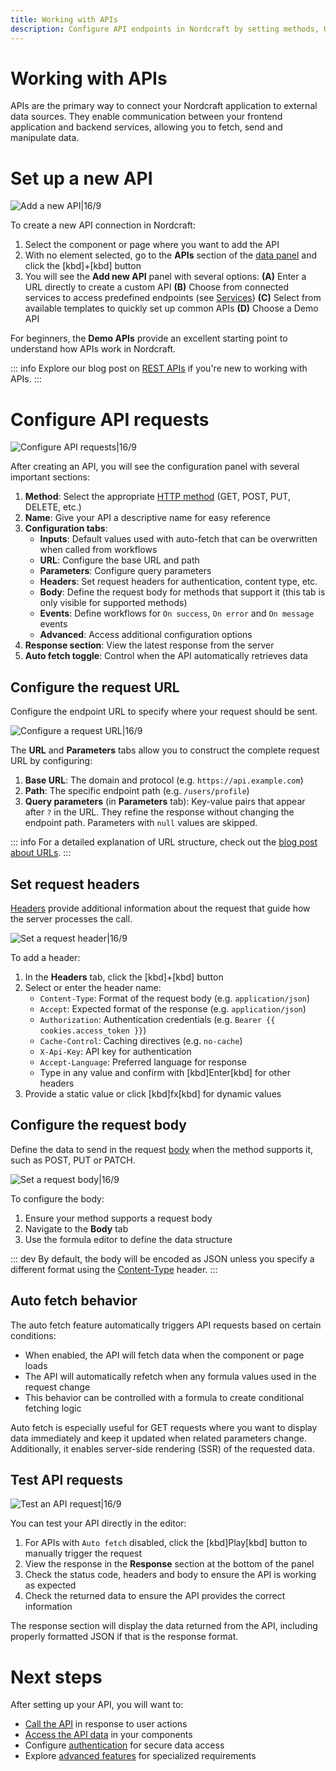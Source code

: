```yaml
---
title: Working with APIs
description: Configure API endpoints in Nordcraft by setting methods, URLs, headers, parameters and body content for external data communication.
---
```


# Working with APIs
APIs are the primary way to connect your Nordcraft application to external data sources. They enable communication between your frontend application and backend services, allowing you to fetch, send and manipulate data.

# Set up a new API

![Add a new API|16/9](set-up-an-api.webp)

To create a new API connection in Nordcraft:
1. Select the component or page where you want to add the API
2. With no element selected, go to the **APIs** section of the [data panel](/the-editor/data-panel) and click the [kbd]+[kbd] button
3. You will see the **Add new API** panel with several options:
   **(A)** Enter a URL directly to create a custom API
   **(B)** Choose from connected services to access predefined endpoints (see [Services](/connecting-data/services))
   **(C)** Select from available templates to quickly set up common APIs
   **(D)** Choose a Demo API

For beginners, the **Demo APIs** provide an excellent starting point to understand how APIs work in Nordcraft.

::: info
Explore our blog post on [REST APIs](https://toddle.dev/blog/rest-apis-explained) if you're new to working with APIs.
:::

# Configure API requests

![Configure API requests|16/9](configure-api-requests.webp)

After creating an API, you will see the configuration panel with several important sections:
1. **Method**: Select the appropriate [HTTP method](https://developer.mozilla.org/en-US/docs/Web/HTTP/Reference/Methods) (GET, POST, PUT, DELETE, etc.)
2. **Name**: Give your API a descriptive name for easy reference
3. **Configuration tabs**:
   - **Inputs**: Default values used with auto-fetch that can be overwritten when called from workflows
   - **URL**: Configure the base URL and path
   - **Parameters**: Configure query parameters
   - **Headers**: Set request headers for authentication, content type, etc.
   - **Body**: Define the request body for methods that support it (this tab is only visible for supported methods)
   - **Events**: Define workflows for `On success`, `On error` and `On message` events
   - **Advanced**: Access additional configuration options
4. **Response section**: View the latest response from the server
5. **Auto fetch toggle**: Control when the API automatically retrieves data

## Configure the request URL
Configure the endpoint URL to specify where your request should be sent.

![Configure a request URL|16/9](configure-a-request-url.webp)

The **URL** and **Parameters** tabs allow you to construct the complete request URL by configuring:
1. **Base URL**: The domain and protocol (e.g. `https://api.example.com`)
2. **Path**: The specific endpoint path (e.g. `/users/profile`)
3. **Query parameters** (in **Parameters** tab): Key-value pairs that appear after `?` in the URL. They refine the response without changing the endpoint path. Parameters with `null` values are skipped.

::: info
For a detailed explanation of URL structure, check out the [blog post about URLs](https://toddle.dev/blog/urls-how-do-they-really-work).
:::

## Set request headers
[Headers](https://developer.mozilla.org/en-US/docs/Web/API/Request/headers) provide additional information about the request that guide how the server processes the call.

![Set a request header|16/9](set-a-request-header.webp)

To add a header:
1. In the **Headers** tab, click the [kbd]+[kbd] button
2. Select or enter the header name:
   - `Content-Type`: Format of the request body (e.g. `application/json`)
   - `Accept`: Expected format of the response (e.g. `application/json`)
   - `Authorization`: Authentication credentials (e.g. `Bearer {{ cookies.access_token }}`)
   - `Cache-Control`: Caching directives (e.g. `no-cache`)
   - `X-Api-Key`: API key for authentication
   - `Accept-Language`: Preferred language for response
   - Type in any value and confirm with [kbd]Enter[kbd] for other headers
3. Provide a static value or click [kbd]fx[kbd] for dynamic values

## Configure the request body
Define the data to send in the request [body](https://developer.mozilla.org/en-US/docs/Web/API/Request/body) when the method supports it, such as POST, PUT or PATCH.

![Set a request body|16/9](set-a-request-body.webp)

To configure the body:
1. Ensure your method supports a request body
2. Navigate to the **Body** tab
3. Use the formula editor to define the data structure

::: dev
By default, the body will be encoded as JSON unless you specify a different format using the [Content-Type](https://developer.mozilla.org/en-US/docs/Web/HTTP/Reference/Headers/Content-Type) header.
:::

## Auto fetch behavior
The auto fetch feature automatically triggers API requests based on certain conditions:
- When enabled, the API will fetch data when the component or page loads
- The API will automatically refetch when any formula values used in the request change
- This behavior can be controlled with a formula to create conditional fetching logic

Auto fetch is especially useful for GET requests where you want to display data immediately and keep it updated when related parameters change. Additionally, it enables server-side rendering (SSR) of the requested data.

## Test API requests

![Test an API request|16/9](test-an-api-request.webp)

You can test your API directly in the editor:
1. For APIs with `Auto fetch` disabled, click the [kbd]Play[kbd] button to manually trigger the request
2. View the response in the **Response** section at the bottom of the panel
3. Check the status code, headers and body to ensure the API is working as expected
4. Check the returned data to ensure the API provides the correct information

The response section will display the data returned from the API, including properly formatted JSON if that is the response format.

# Next steps
After setting up your API, you will want to:
- [Call the API](/connecting-data/call-an-api) in response to user actions
- [Access the API data](/connecting-data/call-an-api#accessing-api-data) in your components
- Configure [authentication](/connecting-data/authentication) for secure data access
- Explore [advanced features](/connecting-data/advanced-api-features) for specialized requirements